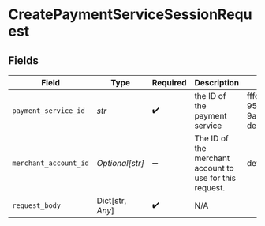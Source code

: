 # CreatePaymentServiceSessionRequest


## Fields

| Field                                                   | Type                                                    | Required                                                | Description                                             | Example                                                 |
| ------------------------------------------------------- | ------------------------------------------------------- | ------------------------------------------------------- | ------------------------------------------------------- | ------------------------------------------------------- |
| `payment_service_id`                                    | *str*                                                   | :heavy_check_mark:                                      | the ID of the payment service                           | fffd152a-9532-4087-9a4f-de58754210f0                    |
| `merchant_account_id`                                   | *Optional[str]*                                         | :heavy_minus_sign:                                      | The ID of the merchant account to use for this request. | default                                                 |
| `request_body`                                          | Dict[str, *Any*]                                        | :heavy_check_mark:                                      | N/A                                                     |                                                         |
